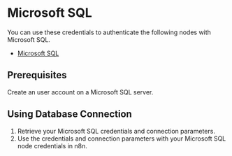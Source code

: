 # Microsoft SQL

You can use these credentials to authenticate the following nodes with Microsoft SQL.
- [Microsoft SQL](/integrations/nodes/n8n-nodes-base.microsoftSQL/)

## Prerequisites

Create an user account on a Microsoft SQL server. 

## Using Database Connection

1. Retrieve your Microsoft SQL credentials and connection parameters.
2. Use the credentials and connection parameters with your Microsoft SQL node credentials in n8n.
